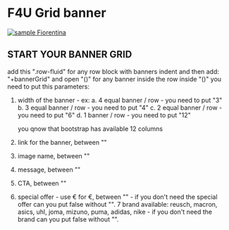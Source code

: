 # F4U Grid banner

[![sample Fiorentina](https://img.shields.io/badge/grid%20banner-V0.0.1-green.svg)](https://rawgit.com/cromozooom/Home-F4U/master/index.html)


## START YOUR BANNER GRID

add this ".row-fluid" for any row block with banners
indent and then add: "+bannerGrid" and open "()" for any banner inside the row
inside "()" you need to put this parameters:


1. width of the banner - ex:
	a. 4 equal banner / row - you need to put "3"
	b. 3 equal banner / row - you need to put "4"
	c. 2 equal banner / row - you need to put "6"
	d. 1 banner / row - you need to put "12"

	you qnow that bootstrap has available 12 columns

2. link for the banner, between ""
3. image name, between ""
4. message, between ""
5. CTA, between ""
6. special offer - use &euro; for €, between "" - if you don't need the special offer can you put false without "".
7 brand available: reusch, macron, asics, uhl, joma, mizuno, puma, adidas, nike - if you don't need the brand can you put false without "".